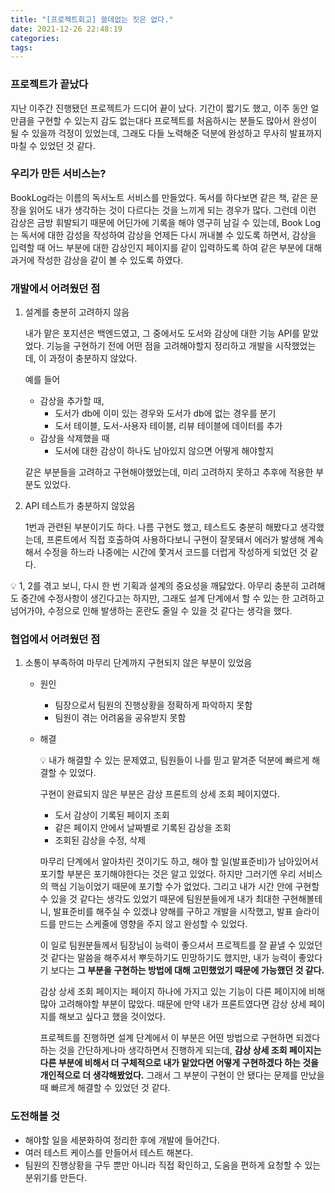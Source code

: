 ```yaml
---
title: "[프로젝트회고] 쓸데없는 짓은 없다."
date: 2021-12-26 22:48:19
categories:
tags:
---
```

### 프로젝트가 끝났다

지난 이주간 진행됐던 프로젝트가 드디어 끝이 났다. 기간이 짧기도 했고, 이주 동안 얼만큼을 구현할 수 있는지 감도 없는대다 프로젝트를 처음하시는 분들도 많아서 완성이 될 수 있을까 걱정이 있었는데, 그래도 다들 노력해준 덕분에 완성하고 무사히 발표까지 마칠 수 있었던 것 같다.

####  

### 우리가 만든 서비스는?

BookLog라는 이름의 독서노트 서비스를 만들었다. 독서를 하다보면 같은 책, 같은 문장을 읽어도 내가 생각하는 것이 다르다는 것을 느끼게 되는 경우가 많다. 그런데 이런 감상은 금방 휘발되기 때문에 어딘가에 기록을 해야 영구히 남길 수 있는데, Book Log는 독서에 대한 감성을 작성하여 감상을 언제든 다시 꺼내볼 수 있도록 하면서, 감상을 입력할 때 어느 부분에 대한 감상인지 페이지를 같이 입력하도록 하여 같은 부분에 대해 과거에 작성한 감상을 같이 볼 수 있도록 하였다.

####  

### 개발에서 어려웠던 점

1. 설계를 충분히 고려하지 않음

    내가 맡은 포지션은 백엔드였고, 그 중에서도 도서와 감상에 대한 기능 API를 맡았었다. 기능을 구현하기 전에 어떤 점을 고려해야할지 정리하고 개발을 시작했었는데, 이 과정이 충분하지 않았다.

    예를 들어

    - 감상을 추가할 때,
        - 도서가 db에 이미 있는 경우와 도서가 db에 없는 경우를 분기
        - 도서 테이블, 도서-사용자 테이블, 리뷰 테이블에 데이터를 추가
    - 감상을 삭제했을 때
        - 도서에 대한 감상이 하나도 남아있지 않으면 어떻게 해야할지

    같은 부분들을 고려하고 구현해야했었는데, 미리 고려하지 못하고 추후에 적용한 부분도 있었다.

2. API 테스트가 충분하지 않았음

    1번과 관련된 부분이기도 하다. 나름 구현도 했고, 테스트도 충분히 해봤다고 생각했는데, 프론트에서 직접 호출하여 사용하다보니 구현이 잘못돼서 에러가 발생해 계속해서 수정을 하느라 나중에는 시간에 쫓겨서 코드를 더럽게 작성하게 되었던 것 같다.

<aside>
💡 1, 2를 겪고 보니, 다시 한 번 기획과 설계의 중요성을 깨닳았다. 아무리 충분히 고려해도 중간에 수정사항이 생긴다고는 하지만, 그래도 설계 단계에서 할 수 있는 한 고려하고 넘어가야, 수정으로 인해 발생하는 혼란도 줄일 수 있을 것 같다는 생각을 했다.

</aside>

####

### 협업에서 어려웠던 점

1. 소통이 부족하여 마무리 단계까지 구현되지 않은 부분이 있었음
    - 원인
        - 팀장으로서 팀원의 진행상황을 정확하게 파악하지 못함
        - 팀원이 겪는 어려움을 공유받지 못함
    - 해결

        <aside>
        💡 내가 해결할 수 있는 문제였고, 팀원들이 나를 믿고 맡겨준 덕분에 빠르게 해결할 수 있었다.

        </aside>

        구현이 완료되지 않은 부분은 감상 프론트의 상세 조회 페이지였다.

        - 도서 감상이 기록된 페이지 조회
        - 같은 페이지 안에서 날짜별로 기록된 감상을 조회
        - 조회된 감상을 수정, 삭제

        마무리 단계에서 알아차린 것이기도 하고, 해야 할 일(발표준비)가 남아있어서 포기할 부분은 포기해야한다는 것은 알고 있었다. 하지만 그러기엔 우리 서비스의 핵심 기능이었기 때문에 포기할 수가 없었다. 그리고 내가 시간 안에 구현할 수 있을 것 같다는 생각도 있었기 때문에 팀원분들에게 내가 최대한 구현해볼테니, 발표준비를 해주실 수 있겠냐 양해를 구하고 개발을 시작했고, 발표 슬라이드를 만드는 스케줄에 영향을 주지 않고 완성할 수 있었다.

        이 일로 팀원분들께서 팀장님이 능력이 좋으셔서 프로젝트를 잘 끝낼 수 있었던 것 같다는 말씀을 해주셔서 뿌듯하기도 민망하기도 했지만, 내가 능력이 좋았다기 보다는 **그 부분을 구현하는 방법에 대해 고민했었기 때문에 가능했던 것 같다.**

        감상 상세 조회 페이지는 페이지 하나에 가지고 있는 기능이 다른 페이지에 비해 많아 고려해야할 부분이 많았다. 때문에 만약 내가 프론트였다면 감상 상세 페이지를 해보고 싶다고 했을 것이었다.

        프로젝트를 진행하면 설계 단계에서 이 부분은 어떤 방법으로 구현하면 되겠다 하는 것을 간단하게나마 생각하면서 진행하게 되는데, **감상 상세 조회 페이지는 다른 부분에 비해서 더 구체적으로 내가 맡았다면 어떻게 구현하겠다 하는 것을 개인적으로 더 생각해봤었다.** 그래서 그 부분이 구현이 안 됐다는 문제를 만났을 때 빠르게 해결할 수 있었던 것 같다.

### 도전해볼 것

- 해야할 일을 세분화하여 정리한 후에 개발에 들어간다.
- 여러 테스트 케이스를 만들어서 테스트 해본다.
- 팀원의 진행상황을 구두 뿐만 아니라 직접 확인하고, 도움을 편하게 요청할 수 있는 분위기를 만든다.
